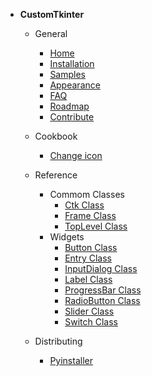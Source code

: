 * **CustomTkinter**
	* General
		- [Home](/home.md "About")
		- [Installation](/install.md "Installation")
		- [Samples](/samples.md "Sample Code")
		- [Appearance](/appearance.md "Themes and Styling")
		- [FAQ](/faq.md "Frequent Asked Questions")
		- [Roadmap](/roadmap.md "Roadmap")
		- [Contribute](/contribute.md "Contribute")

	* Cookbook

		- [Change icon](/change_icon.md)

	* Reference
		* Commom Classes
			- [Ctk Class](/ctk.md)
			- [Frame Class](/ctk_frame.md)
			- [TopLevel Class](/ctk_top_level.md)
		* Widgets
			- [Button Class](/ctk_button.md)
			- [Entry Class](/ctk_entry.md)
			- [InputDialog Class](/ctk_input_dialog.md)
			- [Label Class](/ctk_label.md)
			- [ProgressBar Class](/ctk_progress_bar.md)
			- [RadioButton Class](/ctk_radio_button.md)
			- [Slider Class](/ctk_slider.md)
			- [Switch Class](/ctk_switch.md)

	* Distributing
		- [Pyinstaller](/pyinstaller.md "Pyinstaller")